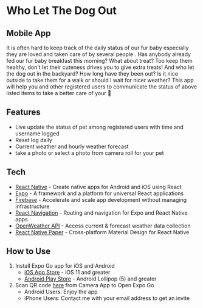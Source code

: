 # Who Let The Dog Out
## Mobile App


It is often hard to keep track of the daily status of our fur baby especially they are loved and taken care of by several people . Has anybody already fed our fur baby breakfast this morning? What about treat? Too keep them healthy, don't let their cuteness drives you to give extra treats! And who let the dog out in the backyard? How long have they been out? Is it nice outside to take them for a walk or should I wait for nicer weather? This app will help you and other registered users to communicate the status of above listed items to take a better care of your 🐾


## Features


- Live update the status of pet among registered users with time and username logged
- Reset log daily
- Current weather and hourly weather forecast
- take a photo or select a photo from camera roll for your pet


## Tech


- [React Native](https://reactnative.dev/) - Create native apps for Android and iOS using React
- [Expo](https://expo.dev/) - A framework and a platform for universal React applications
- [Firebase](https://firebase.google.com/) - Accelerate and scale app development without managing infrastructure
- [React Navigation](https://reactnavigation.org/) - Routing and navigation for Expo and React Native apps
- [OpenWeather API](https://openweathermap.org/api) - Access current & forecast weather data collection
- [React Native Paper](https://callstack.github.io/react-native-paper/) - Cross-platform Material Design for React Native


## How to Use


1. Install Expo Go app for iOS and Android
    - [iOS App Store](https://itunes.com/apps/exponent) - iOS 11 and greater
    - [Android Play Store](https://play.google.com/store/apps/details?id=host.exp.exponent) - Android Lollipop (5) and greater
2. Scan QR code [here](https://expo.dev/@ayaka_y/who-let-the-dog-out) from Camera App to Open Expo Go
   - Android Users: Enjoy the app
   - iPhone Users: Contact me with your email address to get an invite